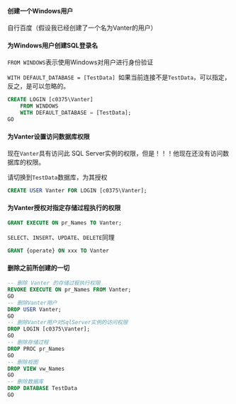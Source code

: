 #### 创建一个Windows用户

自行百度（假设我已经创建了一个名为Vanter的用户）

#### 为Windows用户创建SQL登录名

`FROM WINDOWS`表示使用Windows对用户进行身份验证

`WITH DEFAULT_DATABASE = [TestData] `如果当前连接不是`TestData`，可以指定，反之，是可以忽略的。

```sql
CREATE LOGIN [c0375\Vanter]
    FROM WINDOWS  
    WITH DEFAULT_DATABASE = [TestData];  
GO
```

#### 为Vanter设置访问数据库权限

现在`Vanter`具有访问此 SQL Server实例的权限，但是！！！他现在还没有访问数据库的权限。

请切换到`TestData`数据库，为其授权

```sql
CREATE USER Vanter FOR LOGIN [c0375\Vanter];
```

#### 为Vanter授权对指定存储过程执行的权限

```sql
GRANT EXECUTE ON pr_Names TO Vanter;
```

`SELECT`、`INSERT`、`UPDATE`、`DELETE`同理

```sql
GRANT {operate} ON xxx TO Vanter
```

#### 删除之前所创建的一切

```sql
-- 删除 Vanter 的存储过程执行权限
REVOKE EXECUTE ON pr_Names FROM Vanter;  
GO
-- 删除Vanter用户
DROP USER Vanter;
GO
-- 删除Vanter用户对SqlServer实例的访问权限
DROP LOGIN [c0375\Vanter];  
GO
-- 删除存储过程
DROP PROC pr_Names
GO
-- 删除视图
DROP VIEW vw_Names
GO
-- 删除数据库
DROP DATABASE TestData
GO
```

